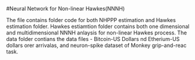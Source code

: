 #Neural Network for Non-linear Hawkes(NNNH)


The file contains folder code for both NHPPP estimation and Hawkes estimation folder. Hawkes estiamtion folder contains both one dimensional and multidimensional NNNH anlaysis for non-linear Hawkes process. The data folder contians the data files - Bitcoin-US Dollars nd Etherium-US dollars orer arrivalas, and neuron-spike dataset of Monkey grip-and-reac task.
 

